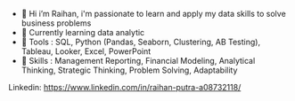 - 👋 Hi i’m Raihan, i'm passionate to learn and apply my data skills to solve business problems
- 🌱 Currently learning data analytic
- :large_blue_diamond: Tools : SQL, Python (Pandas, Seaborn, Clustering, AB Testing), Tableau, Looker, Excel, PowerPoint
- :large_orange_diamond: Skills : Management Reporting, Financial Modeling, Analytical Thinking, Strategic Thinking, Problem Solving, Adaptability

Linkedin: https://www.linkedin.com/in/raihan-putra-a08732118/
<!---
Inddeed/Inddeed is a ✨ special ✨ repository because its `README.md` (this file) appears on your GitHub profile.
You can click the Preview link to take a look at your changes.
--->
